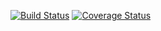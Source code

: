 [![Build Status](https://travis-ci.org/iilumme/ohtu-viikko1.png)](https://travis-ci.org/iilumme/ohtu-viikko1)
[![Coverage Status](https://coveralls.io/repos/github/iilumme/ohtu-viikko1/badge.svg)](https://coveralls.io/github/iilumme/ohtu-viikko1)
